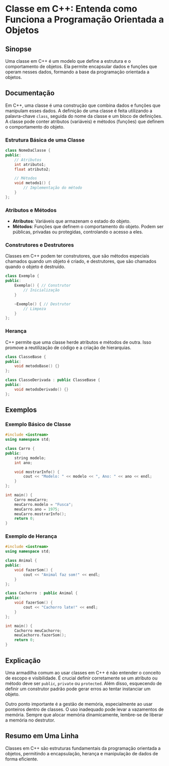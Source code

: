 <!--
Meta Description: # Classe em C++: Entenda como Funciona a Programação Orientada a Objetos ## Sinopse Uma classe em C++ é um modelo que define a estrutura e o comportam...
Meta Keywords: que, public, classe, uma, class
-->

# Classe em C++: Entenda como Funciona a Programação Orientada a Objetos

## Sinopse
Uma classe em C++ é um modelo que define a estrutura e o comportamento de objetos. Ela permite encapsular dados e funções que operam nesses dados, formando a base da programação orientada a objetos.

## Documentação
Em C++, uma classe é uma construção que combina dados e funções que manipulam esses dados. A definição de uma classe é feita utilizando a palavra-chave `class`, seguida do nome da classe e um bloco de definições. A classe pode conter atributos (variáveis) e métodos (funções) que definem o comportamento do objeto.

### Estrutura Básica de uma Classe
```cpp
class NomeDaClasse {
public:
    // Atributos
    int atributo1;
    float atributo2;

    // Métodos
    void metodo1() {
        // Implementação do método
    }
};
```

### Atributos e Métodos
- **Atributos**: Variáveis que armazenam o estado do objeto.
- **Métodos**: Funções que definem o comportamento do objeto. Podem ser públicas, privadas ou protegidas, controlando o acesso a eles.

### Construtores e Destrutores
Classes em C++ podem ter construtores, que são métodos especiais chamados quando um objeto é criado, e destrutores, que são chamados quando o objeto é destruído.

```cpp
class Exemplo {
public:
    Exemplo() { // Construtor
        // Inicialização
    }

    ~Exemplo() { // Destrutor
        // Limpeza
    }
};
```

### Herança
C++ permite que uma classe herde atributos e métodos de outra. Isso promove a reutilização de código e a criação de hierarquias.

```cpp
class ClasseBase {
public:
    void metodoBase() {}
};

class ClasseDerivada : public ClasseBase {
public:
    void metodoDerivado() {}
};
```

## Exemplos
### Exemplo Básico de Classe
```cpp
#include <iostream>
using namespace std;

class Carro {
public:
    string modelo;
    int ano;

    void mostrarInfo() {
        cout << "Modelo: " << modelo << ", Ano: " << ano << endl;
    }
};

int main() {
    Carro meuCarro;
    meuCarro.modelo = "Fusca";
    meuCarro.ano = 1975;
    meuCarro.mostrarInfo();
    return 0;
}
```

### Exemplo de Herança
```cpp
#include <iostream>
using namespace std;

class Animal {
public:
    void fazerSom() {
        cout << "Animal faz som!" << endl;
    }
};

class Cachorro : public Animal {
public:
    void fazerSom() {
        cout << "Cachorro late!" << endl;
    }
};

int main() {
    Cachorro meuCachorro;
    meuCachorro.fazerSom();
    return 0;
}
```

## Explicação
Uma armadilha comum ao usar classes em C++ é não entender o conceito de escopo e visibilidade. É crucial definir corretamente se um atributo ou método deve ser `public`, `private` ou `protected`. Além disso, esquecendo de definir um construtor padrão pode gerar erros ao tentar instanciar um objeto.

Outro ponto importante é a gestão de memória, especialmente ao usar ponteiros dentro de classes. O uso inadequado pode levar a vazamentos de memória. Sempre que alocar memória dinamicamente, lembre-se de liberar a memória no destrutor.

## Resumo em Uma Linha
Classes em C++ são estruturas fundamentais da programação orientada a objetos, permitindo a encapsulação, herança e manipulação de dados de forma eficiente.